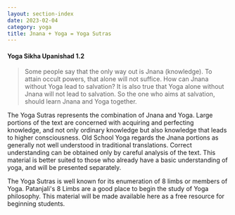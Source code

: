 ```yaml
---
layout: section-index
date: 2023-02-04
category: yoga
title: Jnana + Yoga = Yoga Sutras
---
```

#### Yoga Sikha Upanishad 1.2
>Some people say that the only way out is Jnana (knowledge). To attain occult powers, that alone will not suffice. How can Jnana without Yoga lead to salvation? It is also true that Yoga alone without Jnana will not lead to salvation. So the one who aims at salvation, should learn Jnana and Yoga together. 

The Yoga Sutras represents the combination of Jnana and Yoga. Large portions of the text are concerned with acquiring and perfecting knowledge, and not only ordinary knowledge but also knowledge that leads to higher consciousness. Old School Yoga regards the Jnana portions as generally not well understood in traditional translations. Correct understanding can be obtained only by careful analysis of the text. This material is better suited to those who already have a basic understanding of yoga, and will be presented separately. 

The Yoga Sutras is well known for its enumeration of 8 limbs or members of Yoga. Patanjali's 8 Limbs are a good place to begin the study of Yoga philosophy. This material will be made available here as a free resource for beginning students.
